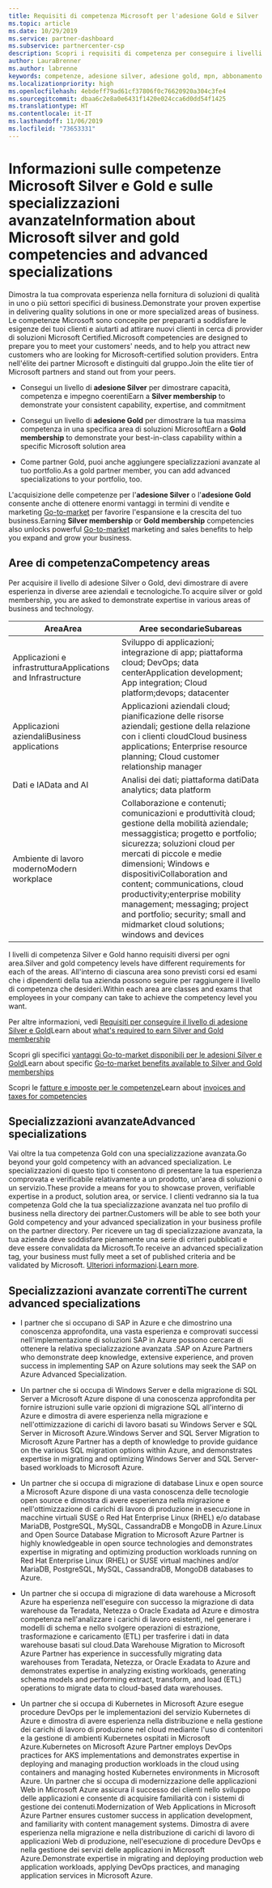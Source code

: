 ```yaml
---
title: Requisiti di competenza Microsoft per l'adesione Gold e Silver | Centro per i partner
ms.topic: article
ms.date: 10/29/2019
ms.service: partner-dashboard
ms.subservice: partnercenter-csp
description: Scopri i requisiti di competenza per conseguire i livelli di adesione Gold e Silver.
author: LauraBrenner
ms.author: labrenne
keywords: competenze, adesione silver, adesione gold, mpn, abbonamento a Microsoft Action Pack, preparazione, Microsoft Partner Network, adesione alla rete, specializzazioni avanzate
ms.localizationpriority: high
ms.openlocfilehash: 4ebdeff79ad61cf37806f0c76620920a304c3fe4
ms.sourcegitcommit: dbaa6c2e8a0e6431f1420e024cca6d0dd54f1425
ms.translationtype: HT
ms.contentlocale: it-IT
ms.lasthandoff: 11/06/2019
ms.locfileid: "73653331"
---
```

# <a name="information-about-microsoft-silver-and-gold-competencies-and-advanced-specializations"></a><span data-ttu-id="442c3-104">Informazioni sulle competenze Microsoft Silver e Gold e sulle specializzazioni avanzate</span><span class="sxs-lookup"><span data-stu-id="442c3-104">Information about Microsoft silver and gold competencies and advanced specializations</span></span>


<span data-ttu-id="442c3-105">Dimostra la tua comprovata esperienza nella fornitura di soluzioni di qualità in uno o più settori specifici di business.</span><span class="sxs-lookup"><span data-stu-id="442c3-105">Demonstrate your proven expertise in delivering quality solutions in one or more specialized areas of business.</span></span> <span data-ttu-id="442c3-106">Le competenze Microsoft sono concepite per prepararti a soddisfare le esigenze dei tuoi clienti e aiutarti ad attirare nuovi clienti in cerca di provider di soluzioni Microsoft Certified.</span><span class="sxs-lookup"><span data-stu-id="442c3-106">Microsoft competencies are designed to prepare you to meet your customers' needs, and to help you attract new customers who are looking for Microsoft-certified solution providers.</span></span> <span data-ttu-id="442c3-107">Entra nell'élite dei partner Microsoft e distinguiti dal gruppo.</span><span class="sxs-lookup"><span data-stu-id="442c3-107">Join the elite tier of Microsoft partners and stand out from your peers.</span></span>

- <span data-ttu-id="442c3-108">Consegui un livello di **adesione Silver** per dimostrare capacità, competenza e impegno coerenti</span><span class="sxs-lookup"><span data-stu-id="442c3-108">Earn a **Silver membership** to demonstrate your consistent capability, expertise, and commitment</span></span>

- <span data-ttu-id="442c3-109">Consegui un livello di **adesione Gold** per dimostrare la tua massima competenza in una specifica area di soluzioni Microsoft</span><span class="sxs-lookup"><span data-stu-id="442c3-109">Earn a **Gold membership** to demonstrate your best-in-class capability within a specific Microsoft solution area</span></span>

- <span data-ttu-id="442c3-110">Come partner Gold, puoi anche aggiungere specializzazioni avanzate al tuo portfolio.</span><span class="sxs-lookup"><span data-stu-id="442c3-110">As a gold partner member, you can add advanced specializations to your portfolio, too.</span></span>

<span data-ttu-id="442c3-111">L'acquisizione delle competenze per l'**adesione Silver** o l'**adesione Gold** consente anche di ottenere enormi vantaggi in termini di vendite e marketing [Go-to-market](mpn-learn-about-go-to-market-benefits.md) per favorire l'espansione e la crescita del tuo business.</span><span class="sxs-lookup"><span data-stu-id="442c3-111">Earning **Silver membership** or **Gold membership** competencies also unlocks powerful [Go-to-market](mpn-learn-about-go-to-market-benefits.md) marketing and sales benefits to help you expand and grow your business.</span></span>

## <a name="competency-areas"></a><span data-ttu-id="442c3-112">Aree di competenza</span><span class="sxs-lookup"><span data-stu-id="442c3-112">Competency areas</span></span>

<span data-ttu-id="442c3-113">Per acquisire il livello di adesione Silver o Gold, devi dimostrare di avere esperienza in diverse aree aziendali e tecnologiche.</span><span class="sxs-lookup"><span data-stu-id="442c3-113">To acquire silver or gold membership, you are asked to demonstrate expertise in various areas of business and technology.</span></span>

|<span data-ttu-id="442c3-114">**Area**</span><span class="sxs-lookup"><span data-stu-id="442c3-114">**Area**</span></span>            |<span data-ttu-id="442c3-115">**Aree secondarie**</span><span class="sxs-lookup"><span data-stu-id="442c3-115">**Subareas**</span></span>                    |
|--------------------|--------------------------------|
|<span data-ttu-id="442c3-116">Applicazioni e infrastruttura</span><span class="sxs-lookup"><span data-stu-id="442c3-116">Applications and Infrastructure</span></span>|<span data-ttu-id="442c3-117">Sviluppo di applicazioni; integrazione di app; piattaforma cloud; DevOps; data center</span><span class="sxs-lookup"><span data-stu-id="442c3-117">Application development; App integration; Cloud platform;devops; datacenter</span></span>|
|<span data-ttu-id="442c3-118">Applicazioni aziendali</span><span class="sxs-lookup"><span data-stu-id="442c3-118">Business applications</span></span> |<span data-ttu-id="442c3-119">Applicazioni aziendali cloud; pianificazione delle risorse aziendali; gestione della relazione con i clienti cloud</span><span class="sxs-lookup"><span data-stu-id="442c3-119">Cloud business applications; Enterprise resource planning; Cloud customer relationship manager</span></span>|
|<span data-ttu-id="442c3-120">Dati e IA</span><span class="sxs-lookup"><span data-stu-id="442c3-120">Data and AI</span></span>|<span data-ttu-id="442c3-121">Analisi dei dati; piattaforma dati</span><span class="sxs-lookup"><span data-stu-id="442c3-121">Data analytics; data platform</span></span>|
|<span data-ttu-id="442c3-122">Ambiente di lavoro moderno</span><span class="sxs-lookup"><span data-stu-id="442c3-122">Modern workplace</span></span>| <span data-ttu-id="442c3-123">Collaborazione e contenuti; comunicazioni e produttività cloud; gestione della mobilità aziendale; messaggistica; progetto e portfolio; sicurezza; soluzioni cloud per mercati di piccole e medie dimensioni; Windows e dispositivi</span><span class="sxs-lookup"><span data-stu-id="442c3-123">Collaboration and content; communications, cloud productivity;enterprise mobility management; messaging; project and portfolio; security; small and midmarket cloud solutions; windows and devices</span></span>|

<span data-ttu-id="442c3-124">I livelli di competenza Silver e Gold hanno requisiti diversi per ogni area.</span><span class="sxs-lookup"><span data-stu-id="442c3-124">Silver and gold competency levels have different requirements for each of the areas.</span></span> <span data-ttu-id="442c3-125">All'interno di ciascuna area sono previsti corsi ed esami che i dipendenti della tua azienda possono seguire per raggiungere il livello di competenza che desideri.</span><span class="sxs-lookup"><span data-stu-id="442c3-125">Within each area are classes and exams that employees in your company can take to achieve the competency level you want.</span></span>


<span data-ttu-id="442c3-126">Per altre informazioni, vedi [Requisiti per conseguire il livello di adesione Silver e Gold](https://partner.microsoft.com/membership/competencies)</span><span class="sxs-lookup"><span data-stu-id="442c3-126">Learn about [what's required to earn Silver and Gold membership](https://partner.microsoft.com/membership/competencies)</span></span>

<span data-ttu-id="442c3-127">Scopri gli specifici [vantaggi Go-to-market disponibili per le adesioni Silver e Gold](mpn-learn-about-go-to-market-benefits.md)</span><span class="sxs-lookup"><span data-stu-id="442c3-127">Learn about specific [Go-to-market benefits available to Silver and Gold memberships](mpn-learn-about-go-to-market-benefits.md)</span></span> 

<span data-ttu-id="442c3-128">Scopri le [fatture e imposte per le competenze](mpn-view-print-maps-invoice.md)</span><span class="sxs-lookup"><span data-stu-id="442c3-128">Learn about [invoices and taxes for competencies](mpn-view-print-maps-invoice.md)</span></span>

## <a name="advanced-specializations"></a><span data-ttu-id="442c3-129">Specializzazioni avanzate</span><span class="sxs-lookup"><span data-stu-id="442c3-129">Advanced specializations</span></span>

<span data-ttu-id="442c3-130">Vai oltre la tua competenza Gold con una specializzazione avanzata.</span><span class="sxs-lookup"><span data-stu-id="442c3-130">Go beyond your gold competency with an advanced specialization.</span></span> <span data-ttu-id="442c3-131">Le specializzazioni di questo tipo ti consentono di presentare la tua esperienza comprovata e verificabile relativamente a un prodotto, un'area di soluzioni o un servizio.</span><span class="sxs-lookup"><span data-stu-id="442c3-131">These provide a means for you to showcase proven, verifiable expertise in a product, solution area, or service.</span></span> <span data-ttu-id="442c3-132">I clienti vedranno sia la tua competenza Gold che la tua specializzazione avanzata nel tuo profilo di business nella directory dei partner.</span><span class="sxs-lookup"><span data-stu-id="442c3-132">Customers will be able to see both your Gold competency and your advanced specialization in your business profile on the partner directory.</span></span> <span data-ttu-id="442c3-133">Per ricevere un tag di specializzazione avanzata, la tua azienda deve soddisfare pienamente una serie di criteri pubblicati e deve essere convalidata da Microsoft.</span><span class="sxs-lookup"><span data-stu-id="442c3-133">To receive an advanced specialization tag, your business must fully meet a set of published criteria and be validated by Microsoft.</span></span> <span data-ttu-id="442c3-134">[Ulteriori informazioni](https://partner.microsoft.com/membership/competencies#tab-content-2).</span><span class="sxs-lookup"><span data-stu-id="442c3-134">[Learn more](https://partner.microsoft.com/membership/competencies#tab-content-2).</span></span> 

## <a name="the-current-advanced-specializations"></a><span data-ttu-id="442c3-135">Specializzazioni avanzate correnti</span><span class="sxs-lookup"><span data-stu-id="442c3-135">The current advanced specializations</span></span>

- <span data-ttu-id="442c3-136">I partner che si occupano di SAP in Azure e che dimostrino una conoscenza approfondita, una vasta esperienza e comprovati successi nell'implementazione di soluzioni SAP in Azure possono cercare di ottenere la relativa specializzazione avanzata .</span><span class="sxs-lookup"><span data-stu-id="442c3-136">SAP on Azure Partners who demonstrate deep knowledge, extensive experience, and proven success in implementing SAP on Azure solutions may seek the SAP on Azure Advanced Specialization.</span></span>

- <span data-ttu-id="442c3-137">Un partner che si occupa di Windows Server e della migrazione di SQL Server a Microsoft Azure dispone di una conoscenza approfondita per fornire istruzioni sulle varie opzioni di migrazione SQL all'interno di Azure e dimostra di avere esperienza nella migrazione e nell'ottimizzazione di carichi di lavoro basati su Windows Server e SQL Server in Microsoft Azure.</span><span class="sxs-lookup"><span data-stu-id="442c3-137">Windows Server and SQL Server Migration to Microsoft Azure Partner has a depth of knowledge to provide guidance on the various SQL migration options within Azure, and demonstrates expertise in migrating and optimizing Windows Server and SQL Server-based workloads to Microsoft Azure.</span></span> 

- <span data-ttu-id="442c3-138">Un partner che si occupa di migrazione di database Linux e open source a Microsoft Azure dispone di una vasta conoscenza delle tecnologie open source e dimostra di avere esperienza nella migrazione e nell'ottimizzazione di carichi di lavoro di produzione in esecuzione in macchine virtuali SUSE o Red Hat Enterprise Linux (RHEL) e/o database MariaDB, PostgreSQL, MySQL, CassandraDB e MongoDB in Azure.</span><span class="sxs-lookup"><span data-stu-id="442c3-138">Linux and Open Source Database Migration to Microsoft Azure Partner is highly knowledgeable in open source technologies and demonstrates expertise in migrating and optimizing production workloads running on Red Hat Enterprise Linux (RHEL) or SUSE virtual machines and/or MariaDB, PostgreSQL, MySQL, CassandraDB, MongoDB databases to Azure.</span></span>

- <span data-ttu-id="442c3-139">Un partner che si occupa di migrazione di data warehouse a Microsoft Azure ha esperienza nell'eseguire con successo la migrazione di data warehouse da Teradata, Netezza o Oracle Exadata ad Azure e dimostra competenza nell'analizzare i carichi di lavoro esistenti, nel generare i modelli di schema e nello svolgere operazioni di estrazione, trasformazione e caricamento (ETL) per trasferire i dati in data warehouse basati sul cloud.</span><span class="sxs-lookup"><span data-stu-id="442c3-139">Data Warehouse Migration to Microsoft Azure Partner has experience in successfully migrating data warehouses from Teradata, Netezza, or Oracle Exadata to Azure and demonstrates expertise in analyzing existing workloads, generating schema models and performing extract, transform, and load (ETL) operations to migrate data to cloud-based data warehouses.</span></span>

- <span data-ttu-id="442c3-140">Un partner che si occupa di Kubernetes in Microsoft Azure esegue procedure DevOps per le implementazioni del servizio Kubernetes di Azure e dimostra di avere esperienza nella distribuzione e nella gestione dei carichi di lavoro di produzione nel cloud mediante l'uso di contenitori e la gestione di ambienti Kubernetes ospitati in Microsoft Azure.</span><span class="sxs-lookup"><span data-stu-id="442c3-140">Kubernetes on Microsoft Azure Partner employs DevOps practices for AKS implementations and demonstrates expertise in deploying and managing production workloads in the cloud using containers and managing hosted Kubernetes environments in Microsoft Azure.</span></span>
<span data-ttu-id="442c3-141">Un partner che si occupa di modernizzazione delle applicazioni Web in Microsoft Azure assicura il successo dei clienti nello sviluppo delle applicazioni e consente di acquisire familiarità con i sistemi di gestione dei contenuti.</span><span class="sxs-lookup"><span data-stu-id="442c3-141">Modernization of Web Applications in Microsoft Azure Partner ensures customer success in application development, and familiarity with content management systems.</span></span> <span data-ttu-id="442c3-142">Dimostra di avere esperienza nella migrazione e nella distribuzione di carichi di lavoro di applicazioni Web di produzione, nell'esecuzione di procedure DevOps e nella gestione dei servizi delle applicazioni in Microsoft Azure.</span><span class="sxs-lookup"><span data-stu-id="442c3-142">Demonstrate expertise in migrating and deploying production web application workloads, applying DevOps practices, and managing application services in Microsoft Azure.</span></span>